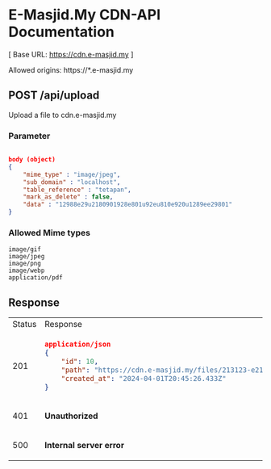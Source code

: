 # E-Masjid.My CDN-API  Documentation

[ Base URL: https://cdn.e-masjid.my ]

Allowed origins: https://*.e-masjid.my

## POST /api/upload
Upload a file to cdn.e-masjid.my

### Parameter
``` json

body (object)
{
    "mime_type" : "image/jpeg",
    "sub_domain" : "localhost",
    "table_reference" : "tetapan",
    "mark_as_delete" : false,
    "data" : "12988e29u2180901928e801u92eu810e920u1289ee29801"
}
```

### Allowed Mime types
```
image/gif
image/jpeg
image/png
image/webp
application/pdf
```

## Response

<table>
<tr>
<td> Status </td> <td> Response </td>
</tr>
<tr>
<td> 201 </td>
<td>

```json
application/json
{
    "id": 10,
    "path": "https://cdn.e-masjid.my/files/213123-e21ed-12e-12e--12e.jpg",
    "created_at": "2024-04-01T20:45:26.433Z"
}
```
</td>
</tr>
<tr>
<td> 401 </td>
<td>

**Unauthorized**

</td>
</tr>

<tr>
<td> 500 </td>
<td>

**Internal server error**

</td>
</tr>

</table>